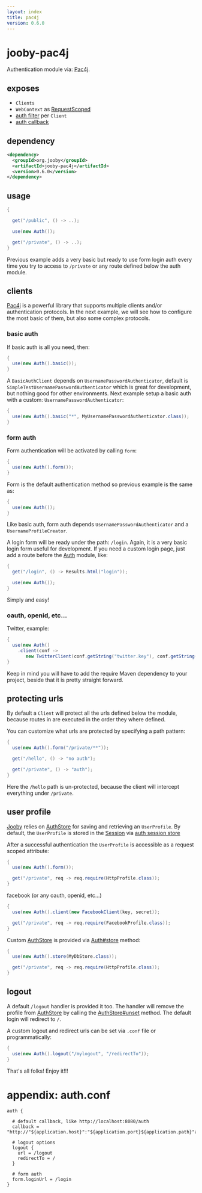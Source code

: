 ```yaml
---
layout: index
title: pac4j
version: 0.6.0
---
```


# jooby-pac4j

Authentication module via: [Pac4j](https://github.com/pac4j/pac4j).

## exposes

* ```Clients```
* ```WebContext``` as [RequestScoped](/apidocs/org/jooby/RequestedScoped.html)
* [auth filter](/apidocs/org/jooby/Route.Filter.html) per ```Client```
* [auth callback](/apidocs/org/jooby/Route.Filter.html)

## dependency

```xml
<dependency>
  <groupId>org.jooby</groupId>
  <artifactId>jooby-pac4j</artifactId>
  <version>0.6.0</version>
</dependency>
```

## usage

```java
{

  get("/public", () -> ..);

  use(new Auth());

  get("/private", () -> ..);
}
```

Previous example adds a very basic but ready to use form login auth every time you try to
access to ```/private``` or any route defined below the auth module.


## clients
[Pac4j](https://github.com/pac4j/pac4j) is a powerful library that supports multiple clients and/or authentication protocols. In
the next example, we will see how to configure the most basic of them, but also some complex protocols.

### basic auth

If basic auth is all you need, then:


```java
{
  use(new Auth().basic());
}
```

A ```BasicAuthClient``` depends on ```UsernamePasswordAuthenticator```, default is
```SimpleTestUsernamePasswordAuthenticator``` which is great for development, but nothing good
for other environments. Next example setup a basic auth with a custom:
```UsernamePasswordAuthenticator```:

```java
{
  use(new Auth().basic("*", MyUsernamePasswordAuthenticator.class));
}
```

### form auth
Form authentication will be activated by calling ```form```:

```java
{
  use(new Auth().form());
}
```

Form is the default authentication method so previous example is the same as:

```java
{
  use(new Auth());
}
```

Like basic auth, form auth depends ```UsernamePasswordAuthenticator``` and a ```UsernameProfileCreator```.

A login form will be ready under the path: ```/login```. Again, it is a very basic login
form useful for development. If you need a custom login page, just add a route before the
[Auth](/apidocs/org/jooby/pack4j/Auth.html) module, like:
</p>

```java
{
  get("/login", () -> Results.html("login"));

  use(new Auth());
}
```

Simply and easy!

### oauth, openid, etc...

Twitter, example:

```java
{
  use(new Auth()
    .client(conf ->
       new TwitterClient(conf.getString("twitter.key"), conf.getString("twitter.secret"))));
}
```

Keep in mind you will have to add the require Maven dependency to your project, beside that it is
pretty straight forward.


## protecting urls

By default a ```Client``` will protect all the urls defined below the module, because routes in
are executed in the order they where defined.

You can customize what urls are protected by specifying a path pattern:

```java
{
  use(new Auth().form("/private/**"));

  get("/hello", () -> "no auth");

  get("/private", () -> "auth");
}
```

Here the ```/hello``` path is un-protected, because the client will intercept everything
under ```/private```.

## user profile

[Jooby](http://jooby.org) relies on [AuthStore](/apidocs/org/jooby/pac4j/AuthStore.html) for saving and retrieving an ```UserProfile```. By default,
the ```UserProfile``` is stored in the [Session]({{defcods}}/Session.html) via [auth session store]({{defcods}}/pack4j/AuthSessionStore.html)

After a successful authentication the ```UserProfile``` is accessible as a request scoped attribute:

```java
{
  use(new Auth().form());

  get("/private", req -> req.require(HttpProfile.class));
}
```

facebook (or any oauth, openid, etc...)

```java
{
  use(new Auth().client(new FacebookClient(key, secret));

  get("/private", req -> req.require(FacebookProfile.class));
}
```

Custom [AuthStore](/apidocs/org/jooby/pac4j/AuthStore.html) is provided via [Auth#store](/apidocs/org/jooby/pac4j/Auth.html) method:

```java
{
  use(new Auth().store(MyDbStore.class));

  get("/private", req -> req.require(HttpProfile.class));
}
```

## logout

A default ```/logout``` handler is provided it too. The handler will remove the profile
from [AuthStore](/apidocs/org/jooby/pac4j/AuthStore.html) by calling the [AuthStore#unset](/apidocs/org/jooby/pac4j/AuthStore.html) method. The default login
will redirect to ```/```.

A custom logout and redirect urls can be set via ```.conf``` file or programmatically:

```java
{
  use(new Auth().logout("/mylogout", "/redirectTo"));
}
```

That's all folks! Enjoy it!!!

# appendix: auth.conf

```properties
auth {

  # default callback, like http://localhost:8080/auth
  callback = "http://"${application.host}":"${application.port}${application.path}"auth"

  # logout options
  logout {
    url = /logout
    redirectTo = /
  }

  # form auth
  form.loginUrl = /login
}

```
